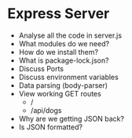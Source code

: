 # Express Server
* Analyse all the code in server.js
* What modules do we need?
* How do we install them?
* What is package-lock.json?
* Discuss Ports
* Discuss environment variables
* Data parsing (body-parser)
* View working GET routes
  - /
  - /api/dogs
* Why are we getting JSON back?
* Is JSON formatted?

